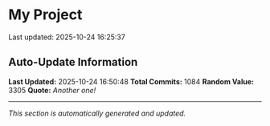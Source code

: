 # My Project


Last updated: 2025-10-24 16:25:37



































































































































































































































































































































































































































































































































































































































































































































































































































































































































































































































































































































































































































































































































































































































































































































## Auto-Update Information

**Last Updated:** 2025-10-24 16:50:48
**Total Commits:** 1084
**Random Value:** 3305
**Quote:** _Another one!_

---
_This section is automatically generated and updated._